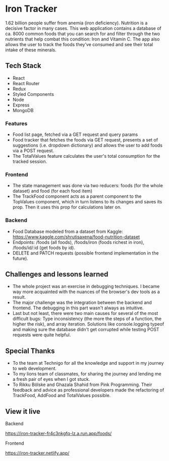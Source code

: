 # Iron Tracker

1.62 billion people suffer from anemia (iron deficiency). Nutrition is a decisive factor in many cases. This web application contains a database of ca. 8000 common foods that you can search for and filter through the two nutrients that help combat this condition: Iron and Vitamin C. The app also allows the user to track the foods they’ve consumed and see their total intake of these minerals.

## Tech Stack

- React
- React Router
- Redux
- Styled Components
- Node
- Express
- MongoDB

### Features

- Food list page, fetched via a GET request and query params
- Food tracker that fetches the foods via GET request, presents a set of suggestions (i.e. dropdown dictionary) and allows the user to add foods via a POST request.
- The TotalValues feature calculates the user's total consumption for the tracked session.

### Frontend

- The state management was done via two reducers: foods (for the whole dataset) and food (for each food item)
- The TrackFood component acts as a parent component to the TopValues component, which in turn listens to its changes and saves its prop. Then it uses this prop for calculations later on.

### Backend

- Food Database modeled from a dataset from Kaggle: https://www.kaggle.com/shrutisaxena/food-nutrition-dataset
- Endpoints: /foods (all foods), /foods/iron (foods richest in iron), /foods/id/:id (get foods by id).
- DELETE and PATCH requests (possible frontend implementation in the future).

## Challenges and lessons learned

- The whole project was an exercise in debugging techniques. I became way more acquainted with the nuances of the browser's dev tools as a result.
- The major challenge was the integration between the backend and frontend. The debugging in this part wasn't always as intuitive.
- Last but not least, there were two main causes for several of the most difficult bugs: Type inconsistency (the more the steps of a function, the higher the risk), and array iteration. Solutions like console.logging typeof and making sure the database didn't get corrupted while testing POST requests were quite helpful.

## Special Thanks

- To the team at Technigo for all the knowledge and support in my journey to web development.
- To my lions team of classmates, for sharing the journey and lending me a fresh pair of eyes when I got stuck.
- To Rikku Bölske and Ghazala Shahid from Pink Programming. Their feedback and advice as professional developers made the refactoring of TrackFood, AddFood and TotalValues possible.

## View it live

Backend

https://iron-tracker-fr4c3nkgfq-lz.a.run.app/foods/

Frontend

https://iron-tracker.netlify.app/

